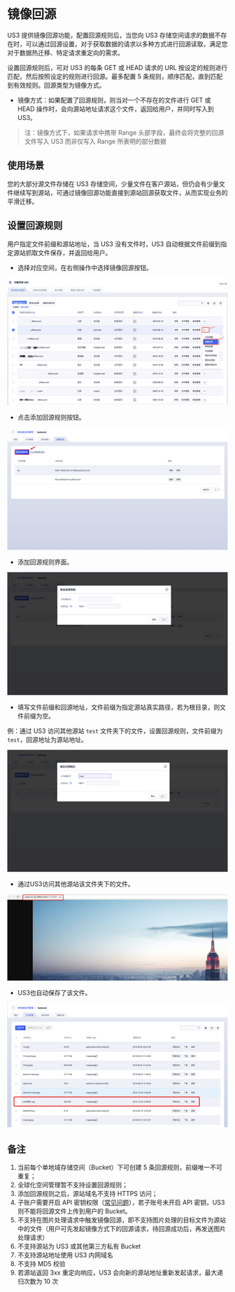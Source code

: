 # 镜像回源

US3 提供镜像回源功能，配置回源规则后，当您向 US3 存储空间请求的数据不存在时，可以通过回源设置，对于获取数据的请求以多种方式进行回源读取，满足您对于数据热迁移、特定请求重定向的需求。

设置回源规则后，可对 US3 的每条 GET 或 HEAD 请求的 URL 按设定的规则进行匹配，然后按照设定的规则进行回源。最多配置 5 条规则，顺序匹配，直到匹配到有效规则。回源类型为镜像方式。

* 镜像方式：如果配置了回源规则，则当对一个不存在的文件进行 GET 或 HEAD 操作时，会向源站地址请求这个文件，返回给用户，并同时写入到 US3。

> 注：镜像方式下，如果请求中携带 Range 头部字段，最终会将完整的回源文件写入 US3 而非仅写入 Range 所表明的部分数据

## 使用场景

您的大部分源文件存储在 US3 存储空间，少量文件在客户源站，但仍会有少量文件继续写到源站，可通过镜像回源功能直接到源站回源获取文件，从而实现业务的平滑迁移。

## 设置回源规则

用户指定文件前缀和源站地址，当 US3 没有文件时，US3 自动根据文件前缀到指定源站抓取文件保存，并返回给用户。

* 选择对应空间，在右侧操作中选择镜像回源按钮。

![](/images/guide/设置回源规则.png)

* 点击添加回源规则按钮。

![](/images/guide/点击回源规则v4.png)

* 添加回源规则界面。

![](/images/guide/添加回源规则界面v4.png)

* 填写文件前缀和回源地址，文件前缀为指定源站真实路径，若为根目录，则文件前缀为空。

例：通过 US3 访问其他源站 `test` 文件夹下的文件，设置回源规则，文件前缀为 `test`，回源地址为源站地址。

![](/images/guide/设置前缀为test.png)

* 通过US3访问其他源站该文件夹下的文件。

![](/images/访问源站文件.jpg)

* US3也自动保存了该文件。

![](/images/guide/镜像下载-文件列表v4.png)


## 备注

1. 当前每个单地域存储空间（Bucket）下可创建 5 条回源规则，前缀唯一不可重复；
2. 全球化空间管理暂不支持设置回源规则；
3. 添加回源规则之后，源站域名不支持 HTTPS 访问；
4. 子账户需要开启 API 密钥权限（[常见问题](https://docs.ucloud.cn/ufile/faq?id=子帐号授权后进入文件管理页面提示：非法授权)），若子账号未开启 API 密钥，US3 则不能将回源文件上传到用户的 Bucket。
5. 不支持在图片处理请求中触发镜像回源，即不支持图片处理的目标文件为源站中的文件（用户可先发起镜像方式下的回源请求，待回源成功后，再发送图片处理请求）
6. 不支持源站为 US3 或其他第三方私有 Bucket
7. 不支持源站地址使用 US3 内网域名
8. 不支持 MD5 校验
9. 若源站返回 3xx 重定向响应，US3 会向新的源站地址重新发起请求，最大递归次数为 10 次